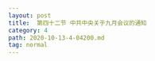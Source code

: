 ```yaml
---
layout: post
title:  第四十二节 中共中央关于九月会议的通知
category: 4
path: 2020-10-13-4-04200.md
tag: normal
---
```




